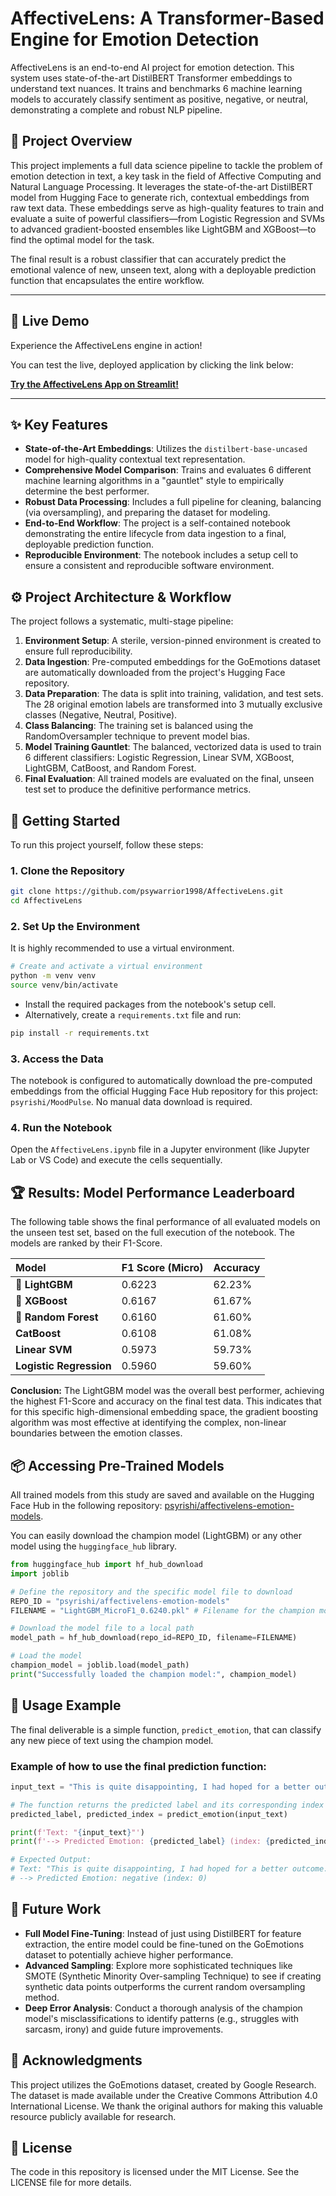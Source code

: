 # AffectiveLens: A Transformer-Based Engine for Emotion Detection

AffectiveLens is an end-to-end AI project for emotion detection. This system uses state-of-the-art DistilBERT Transformer embeddings to understand text nuances. It trains and benchmarks 6 machine learning models to accurately classify sentiment as positive, negative, or neutral, demonstrating a complete and robust NLP pipeline.

## 📜 Project Overview

This project implements a full data science pipeline to tackle the problem of emotion detection in text, a key task in the field of Affective Computing and Natural Language Processing. It leverages the state-of-the-art DistilBERT model from Hugging Face to generate rich, contextual embeddings from raw text data. These embeddings serve as high-quality features to train and evaluate a suite of powerful classifiers—from Logistic Regression and SVMs to advanced gradient-boosted ensembles like LightGBM and XGBoost—to find the optimal model for the task.

The final result is a robust classifier that can accurately predict the emotional valence of new, unseen text, along with a deployable prediction function that encapsulates the entire workflow.

-----

## 🚀 Live Demo

Experience the AffectiveLens engine in action\!

You can test the live, deployed application by clicking the link below:

**[Try the AffectiveLens App on Streamlit\!](https://affectivelens.streamlit.app/)**

-----

## ✨ Key Features

  - **State-of-the-Art Embeddings**: Utilizes the `distilbert-base-uncased` model for high-quality contextual text representation.
  - **Comprehensive Model Comparison**: Trains and evaluates 6 different machine learning algorithms in a "gauntlet" style to empirically determine the best performer.
  - **Robust Data Processing**: Includes a full pipeline for cleaning, balancing (via oversampling), and preparing the dataset for modeling.
  - **End-to-End Workflow**: The project is a self-contained notebook demonstrating the entire lifecycle from data ingestion to a final, deployable prediction function.
  - **Reproducible Environment**: The notebook includes a setup cell to ensure a consistent and reproducible software environment.

## ⚙️ Project Architecture & Workflow

The project follows a systematic, multi-stage pipeline:

1.  **Environment Setup**: A sterile, version-pinned environment is created to ensure full reproducibility.
2.  **Data Ingestion**: Pre-computed embeddings for the GoEmotions dataset are automatically downloaded from the project's Hugging Face repository.
3.  **Data Preparation**: The data is split into training, validation, and test sets. The 28 original emotion labels are transformed into 3 mutually exclusive classes (Negative, Neutral, Positive).
4.  **Class Balancing**: The training set is balanced using the RandomOversampler technique to prevent model bias.
5.  **Model Training Gauntlet**: The balanced, vectorized data is used to train 6 different classifiers: Logistic Regression, Linear SVM, XGBoost, LightGBM, CatBoost, and Random Forest.
6.  **Final Evaluation**: All trained models are evaluated on the final, unseen test set to produce the definitive performance metrics.

## 🚀 Getting Started

To run this project yourself, follow these steps:

### 1\. Clone the Repository

```bash
git clone https://github.com/psywarrior1998/AffectiveLens.git
cd AffectiveLens
```

### 2\. Set Up the Environment

It is highly recommended to use a virtual environment.

```bash
# Create and activate a virtual environment
python -m venv venv
source venv/bin/activate
```

  * Install the required packages from the notebook's setup cell.
  * Alternatively, create a `requirements.txt` file and run:

<!-- end list -->

```bash
pip install -r requirements.txt
```

### 3\. Access the Data

The notebook is configured to automatically download the pre-computed embeddings from the official Hugging Face Hub repository for this project: `psyrishi/MoodPulse`. No manual data download is required.

### 4\. Run the Notebook

Open the `AffectiveLens.ipynb` file in a Jupyter environment (like Jupyter Lab or VS Code) and execute the cells sequentially.

## 🏆 Results: Model Performance Leaderboard

The following table shows the final performance of all evaluated models on the unseen test set, based on the full execution of the notebook. The models are ranked by their F1-Score.

| Model | F1 Score (Micro) | Accuracy |
| :--- | :--- | :--- |
| 🥇 **LightGBM** | 0.6223 | 62.23% |
| 🥈 **XGBoost** | 0.6167 | 61.67% |
| 🥉 **Random Forest** | 0.6160 | 61.60% |
| **CatBoost** | 0.6108 | 61.08% |
| **Linear SVM** | 0.5973 | 59.73% |
| **Logistic Regression** | 0.5960 | 59.60% |

**Conclusion:**
The LightGBM model was the overall best performer, achieving the highest F1-Score and accuracy on the final test data. This indicates that for this specific high-dimensional embedding space, the gradient boosting algorithm was most effective at identifying the complex, non-linear boundaries between the emotion classes.

## 📦 Accessing Pre-Trained Models

All trained models from this study are saved and available on the Hugging Face Hub in the following repository: [psyrishi/affectivelens-emotion-models](https://huggingface.co/psyrishi/affectivelens-emotion-models).

You can easily download the champion model (LightGBM) or any other model using the `huggingface_hub` library.

```python
from huggingface_hub import hf_hub_download
import joblib

# Define the repository and the specific model file to download
REPO_ID = "psyrishi/affectivelens-emotion-models"
FILENAME = "LightGBM_MicroF1_0.6240.pkl" # Filename for the champion model

# Download the model file to a local path
model_path = hf_hub_download(repo_id=REPO_ID, filename=FILENAME)

# Load the model
champion_model = joblib.load(model_path)
print("Successfully loaded the champion model:", champion_model)
```

## 🔬 Usage Example

The final deliverable is a simple function, `predict_emotion`, that can classify any new piece of text using the champion model.

### Example of how to use the final prediction function:

```python
input_text = "This is quite disappointing, I had hoped for a better outcome."

# The function returns the predicted label and its corresponding index
predicted_label, predicted_index = predict_emotion(input_text)

print(f'Text: "{input_text}"')
print(f'--> Predicted Emotion: {predicted_label} (index: {predicted_index})')

# Expected Output:
# Text: "This is quite disappointing, I had hoped for a better outcome."
# --> Predicted Emotion: negative (index: 0)
```

## 🔮 Future Work

  * **Full Model Fine-Tuning**: Instead of just using DistilBERT for feature extraction, the entire model could be fine-tuned on the GoEmotions dataset to potentially achieve higher performance.
  * **Advanced Sampling**: Explore more sophisticated techniques like SMOTE (Synthetic Minority Over-sampling Technique) to see if creating synthetic data points outperforms the current random oversampling method.
  * **Deep Error Analysis**: Conduct a thorough analysis of the champion model's misclassifications to identify patterns (e.g., struggles with sarcasm, irony) and guide future improvements.

## 🙏 Acknowledgments

This project utilizes the GoEmotions dataset, created by Google Research. The dataset is made available under the Creative Commons Attribution 4.0 International License. We thank the original authors for making this valuable resource publicly available for research.

## 📄 License

The code in this repository is licensed under the MIT License. See the LICENSE file for more details.
